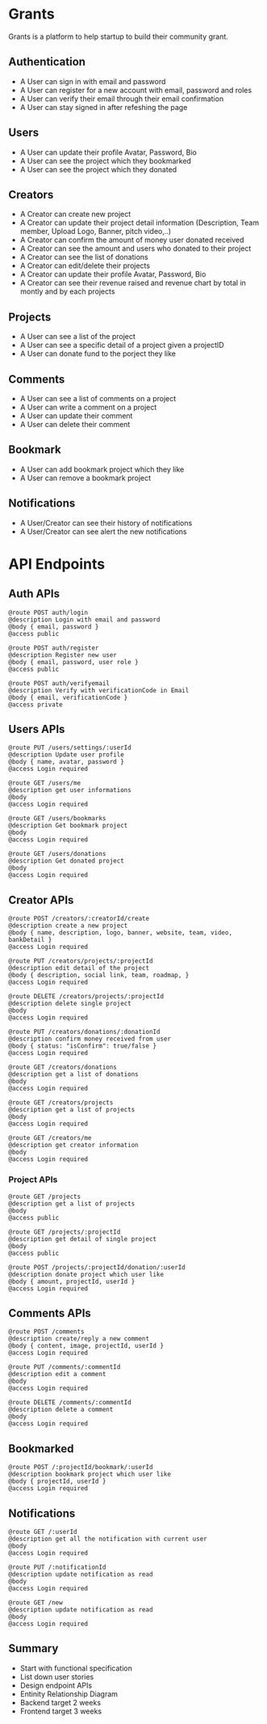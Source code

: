 # Grants
Grants is a platform to help startup to build their community grant.

## Authentication

- A User can sign in with email and password
- A User can register for a new account with email, password and roles
- A User can verify their email through their email confirmation
- A User can stay signed in after refeshing the page


## Users

- A User can update their profile Avatar, Password, Bio
- A User can see the project which they bookmarked
- A User can see the project which they donated

## Creators

- A Creator can create new project
- A Creator can update their project detail information (Description, Team member, Upload Logo, Banner, pitch video,..)
- A Creator can confirm the amount of money user donated received
- A Creator can see the amount and users who donated to their project
- A Creator can see the list of donations
- A Creator can edit/delete their projects
- A Creator can update their profile Avatar, Password, Bio
- A Creator can see their revenue raised and revenue chart by total in montly and by each projects

## Projects

- A User can see a list of the project
- A User can see a specific detail of a project given a projectID
- A User can donate fund to the porject they like


## Comments

- A User can see a list of comments on a project
- A User can write a comment on a project
- A User can update their comment
- A User can delete their comment

## Bookmark
- A User can add bookmark project which they like
- A User can remove a bookmark project

## Notifications

- A User/Creator can see their history of notifications
- A User/Creator can see alert the new notifications 

# API Endpoints

## Auth APIs


```
@route POST auth/login
@description Login with email and password
@body { email, password }
@access public
```

```
@route POST auth/register
@description Register new user
@body { email, password, user role }
@access public
```

```
@route POST auth/verifyemail
@description Verify with verificationCode in Email
@body { email, verificationCode }
@access private
```


## Users APIs

```
@route PUT /users/settings/:userId
@description Update user profile
@body { name, avatar, password }
@access Login required
```

```
@route GET /users/me
@description get user informations
@body 
@access Login required
```

```
@route GET /users/bookmarks
@description Get bookmark project
@body 
@access Login required
```

```
@route GET /users/donations
@description Get donated project
@body 
@access Login required
```

## Creator APIs


```
@route POST /creators/:creatorId/create
@description create a new project
@body { name, description, logo, banner, website, team, video, bankDetail }
@access Login required
```

```
@route PUT /creators/projects/:projectId
@description edit detail of the project
@body { description, social link, team, roadmap, }
@access Login required
```

```
@route DELETE /creators/projects/:projectId
@description delete single project
@body 
@access Login required
```

```
@route PUT /creators/donations/:donationId
@description confirm money received from user
@body { status: "isConfirm": true/false }
@access Login required
```

```
@route GET /creators/donations
@description get a list of donations
@body 
@access Login required
```

```
@route GET /creators/projects
@description get a list of projects
@body 
@access Login required
```

```
@route GET /creators/me
@description get creator information
@body 
@access Login required
```


### Project APIs

```
@route GET /projects
@description get a list of projects
@body 
@access public
```

```
@route GET /projects/:projectId
@description get detail of single project
@body 
@access public
```

```
@route POST /projects/:projectId/donation/:userId
@description donate project which user like
@body { amount, projectId, userId }
@access Login required
```


## Comments APIs

```
@route POST /comments
@description create/reply a new comment
@body { content, image, projectId, userId }
@access Login required
```

```
@route PUT /comments/:commentId
@description edit a comment
@body 
@access Login required
```

```
@route DELETE /comments/:commentId
@description delete a comment
@body 
@access Login required
```
## Bookmarked

```
@route POST /:projectId/bookmark/:userId
@description bookmark project which user like
@body { projectId, userId }
@access Login required
```

## Notifications


```
@route GET /:userId
@description get all the notification with current user
@body
@access Login required
```

```
@route PUT /:notificationId 
@description update notification as read
@body
@access Login required
```

```
@route GET /new
@description update notification as read
@body
@access Login required
```



## Summary

- Start with functional specification 
- List down user stories
- Design endpoint APIs
- Entinity Relationship Diagram
- Backend target 2 weeks
- Frontend target 3 weeks
